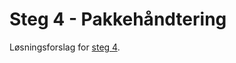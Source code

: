 # Steg 4 - Pakkehåndtering

Løsningsforslag for [steg 4](https://github.com/nrkno/dotnetskolen/tree/net5/main?tab=readme-ov-file#steg-4---pakkehåndtering).
